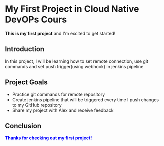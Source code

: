 

# My First Project in Cloud Native DevOPs Cours

**This is my first project** and I'm excited to get started!

## Introduction

In this project, I will be learning how to set remote connection, use git commands and set push trigger(using webhook) in jenkins pipeline

## Project Goals

- Practice  git commands for remote repository
- Create jenkins pipeline that will be triggered every time I push changes to my GitHub repository
- Share my project with Alex and receive feedback

## Conclusion


<span style="color:blue;font-weight:bold;">Thanks for checking out my first project!</span>
